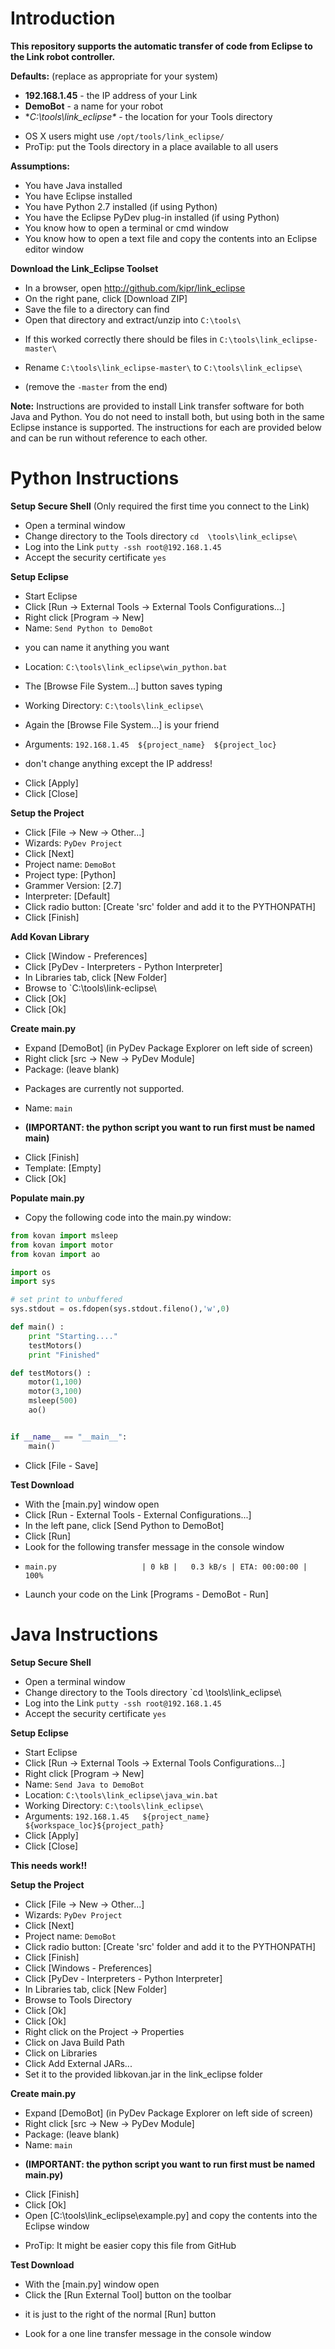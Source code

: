 Introduction
====

**This repository supports the automatic transfer of code from Eclipse to the Link robot controller.**

**Defaults:** (replace as appropriate for your system)
* **192.168.1.45** - the IP address of your Link
* **DemoBot** - a name for your robot
* **C:\tools\link_eclipse\** - the location for your Tools directory
 - OS X users might use `/opt/tools/link_eclipse/`   
 - ProTip: put the Tools directory in a place available to all users

**Assumptions:**
* You have Java installed
* You have Eclipse installed
* You have Python 2.7 installed (if using Python)
* You have the Eclipse PyDev plug-in installed (if using Python)
* You know how to open a terminal or cmd window
* You know how to open a text file and copy the contents into an Eclipse editor window

**Download the Link_Eclipse Toolset**
* In a browser, open http://github.com/kipr/link_eclipse
* On the right pane, click [Download ZIP]
* Save the file to a directory can find
* Open that directory and extract/unzip into `C:\tools\`
 - If this worked correctly there should be files in `C:\tools\link_eclipse-master\`
* Rename `C:\tools\link_eclipse-master\` to `C:\tools\link_eclipse\`
 - (remove the `-master` from the end)

**Note:**
Instructions are provided to install Link transfer software for both Java and Python.  You do not need to install both, but using both in the same Eclipse instance is supported.  The instructions for each are provided below and can be run without reference to each other.

Python Instructions 
====

**Setup Secure Shell**  (Only required the first time you connect to the Link)
* Open a terminal window 
* Change directory to the Tools directory `cd  \tools\link_eclipse\`
* Log into the Link `putty -ssh root@192.168.1.45`
* Accept the security certificate `yes` 

**Setup Eclipse**
* Start Eclipse
* Click [Run -> External Tools -> External Tools Configurations...]
* Right click [Program -> New]
* Name: `Send Python to DemoBot`
 - you can name it anything you want
* Location: `C:\tools\link_eclipse\win_python.bat`
 - The [Browse File System...] button saves typing
* Working Directory: `C:\tools\link_eclipse\`
 - Again the [Browse File System...] is your friend
* Arguments: `192.168.1.45  ${project_name}  ${project_loc}` 
 - don't change anything except the IP address!
* Click [Apply]
* Click [Close]

**Setup the Project**
* Click [File -> New -> Other...]
* Wizards: `PyDev Project`
* Click [Next]
* Project name: `DemoBot`
* Project type: [Python]
* Grammer Version: [2.7]
* Interpreter: [Default]
* Click radio button: [Create 'src' folder and add it to the PYTHONPATH]
* Click [Finish]

**Add Kovan Library**
* Click [Window - Preferences]
* Click [PyDev - Interpreters - Python Interpreter]
* In Libraries tab, click [New Folder]
* Browse to `C:\tools\link-eclipse\
* Click [Ok]
* Click [Ok]

**Create main.py**
* Expand [DemoBot] (in PyDev Package Explorer on left side of screen)
* Right click [src -> New -> PyDev Module]
* Package: (leave blank)
 - Packages are currently not supported.
* Name: `main`  
 - **(IMPORTANT: the python script you want to run first must be named main)**
* Click [Finish]
* Template: [Empty] 
* Click [Ok]
 
**Populate main.py**
* Copy the following code into the main.py window:
``` py
from kovan import msleep
from kovan import motor
from kovan import ao

import os
import sys

# set print to unbuffered
sys.stdout = os.fdopen(sys.stdout.fileno(),'w',0)

def main() :
    print "Starting...."
    testMotors()
    print "Finished"

def testMotors() :
    motor(1,100)
    motor(3,100)
    msleep(500)
    ao()


if __name__ == "__main__":
    main()
```
* Click [File - Save]

**Test Download**
* With the [main.py] window open
* Click [Run - External Tools - External Configurations...]
* In the left pane, click [Send Python to DemoBot]
* Click [Run]
* Look for the following transfer message in the console window
 - ` main.py                   | 0 kB |   0.3 kB/s | ETA: 00:00:00 | 100% `
* Launch your code on the Link [Programs - DemoBot - Run]

Java Instructions
====================

**Setup Secure Shell**
* Open a terminal window 
* Change directory to the Tools directory `cd  \tools\link_eclipse\
* Log into the Link `putty -ssh root@192.168.1.45`
* Accept the security certificate `yes` 

**Setup Eclipse**
* Start Eclipse
* Click [Run -> External Tools -> External Tools Configurations...]
* Right click [Program -> New]
* Name: `Send Java to DemoBot`
* Location: `C:\tools\link_eclipse\java_win.bat`
* Working Directory: `C:\tools\link_eclipse\`
* Arguments: `192.168.1.45   ${project_name}   ${workspace_loc}${project_path}` 
* Click [Apply]
* Click [Close]


**This needs work!!**

**Setup the Project**
* Click [File -> New -> Other...]
* Wizards: `PyDev Project`
* Click [Next]
* Project name: `DemoBot`
* Click radio button: [Create 'src' folder and add it to the PYTHONPATH]
* Click [Finish]
* Click [Windows - Preferences]
* Click [PyDev - Interpreters - Python Interpreter]
* In Libraries tab, click [New Folder]
* Browse to Tools Directory
* Click [Ok]
* Click [Ok]
* Right click on the Project -> Properties
* Click on Java Build Path
* Click on Libraries
* Click Add External JARs...
* Set it to the provided libkovan.jar in the link\_eclipse folder

**Create main.py**
* Expand [DemoBot] (in PyDev Package Explorer on left side of screen)
* Right click [src -> New -> PyDev Module]
* Package: (leave blank)
* Name: `main`  
- **(IMPORTANT: the python script you want to run first must be named main.py)**
* Click [Finish]
* Click [Ok]
* Open [C:\tools\link_eclipse\example.py] and copy the contents into the Eclipse window
- ProTip: It might be easier copy this file from GitHub

**Test Download**
* With the [main.py] window open
* Click the [Run External Tool] button on the toolbar
- it is just to the right of the normal [Run] button
* Look for a one line transfer message in the console window
